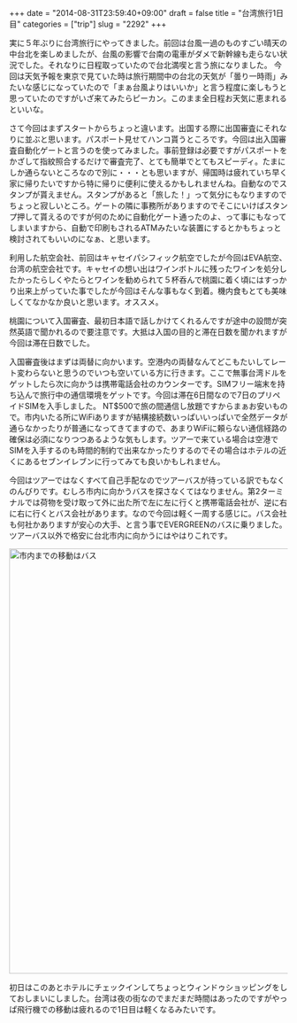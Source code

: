 +++
date = "2014-08-31T23:59:40+09:00"
draft = false
title = "台湾旅行1日目"
categories = ["trip"]
slug = "2292"
+++

実に５年ぶりに台湾旅行にやってきました。前回は台風一過のものすごい晴天の中台北を楽しめましたが、台風の影響で台南の電車がダメで新幹線も走らない状況でした。それなりに日程取っていたので台北満喫と言う旅になりました。
今回は天気予報を東京で見ていた時は旅行期間中の台北の天気が「曇り一時雨」みたいな感じになっていたので「まぁ台風よりはいいか」と言う程度に楽しもうと思っていたのですがいざ来てみたらピーカン。このまま全日程お天気に恵まれるといいな。

さて今回はまずスタートからちょっと違います。出国する際に出国審査にそれなりに並ぶと思います。パスポート見せてハンコ貰うところです。今回は出入国審査自動化ゲートと言うのを使ってみました。事前登録は必要ですがパスポートをかざして指紋照合するだけで審査完了、とても簡単でとてもスピーディ。たまにしか通らないところなので別に・・・とも思いますが、帰国時は疲れていち早く家に帰りたいですから特に帰りに便利に使えるかもしれませんね。自動なのでスタンプが貰えません。スタンプがあると「旅した！」って気分にもなりますのでちょっと寂しいところ。ゲートの隣に事務所がありますのでそこにいけばスタンプ押して貰えるのですが何のために自動化ゲート通ったのよ、って事にもなってしまいますから、自動で印刷もされるATMみたいな装置にするとかもちょっと検討されてもいいのになぁ、と思います。

利用した航空会社、前回はキャセイパシフィック航空でしたが今回はEVA航空、台湾の航空会社です。キャセイの想い出はワインボトルに残ったワインを処分したかったらしくやたらとワインを勧められて５杯呑んで桃園に着く頃にはすっかり出来上がっていた事でしたが今回はそんな事もなく到着。機内食もとても美味しくてなかなか良いと思います。オススメ。

桃園について入国審査、最初日本語で話しかけてくれるんですが途中の設問が突然英語で聞かれるので要注意です。大抵は入国の目的と滞在日数を聞かれますが今回は滞在日数でした。

入国審査後はまずは両替に向かいます。空港内の両替なんてどこもたいしてレート変わらないと思うのでいつも空いている方に行きます。ここで無事台湾ドルをゲットしたら次に向かうは携帯電話会社のカウンターです。SIMフリー端末を持ち込んで旅行中の通信環境をゲットです。今回は滞在6日間なので7日のプリペイドSIMを入手しました。 NT$500で旅の間通信し放題ですからまぁお安いもので。市内いたる所にWiFiありますが結構接続数いっぱいいっぱいで全然データが通らなかったりが普通になってきてますので、あまりWiFiに頼らない通信経路の確保は必須になりつつあるような気もします。ツアーで来ている場合は空港でSIMを入手するのも時間的制約で出来なかったりするのでその場合はホテルの近くにあるセブンイレブンに行ってみても良いかもしれません。

今回はツアーではなくすべて自己手配なのでツアーバスが待っている訳でもなくのんびりです。むしろ市内に向かうバスを探さなくてはなりません。第2ターミナルでは荷物を受け取って外に出た所で左に左に行くと携帯電話会社が、逆に右に右に行くとバス会社があります。なので今回は軽く一周する感じに。バス会社も何社かありますが安心の大手、と言う事でEVERGREENのバスに乗りました。ツアーバス以外で格安に台北市内に向かうにはやはりこれです。

<a href="/images/2014/08/14921976027_5fe78c4cb6_o-1.jpg"><img src="/images/2014/08/14921976027_5fe78c4cb6_o-1024x768.jpg" alt="市内までの移動はバス" width="1024" height="768" class="aligncenter size-large wp-image-2508" /></a>

初日はこのあとホテルにチェックインしてちょっとウィンドゥショッピングをしておしまいにしました。台湾は夜の街なのでまだまだ時間はあったのですがやっぱ飛行機での移動は疲れるので1日目は軽くなるみたいです。
